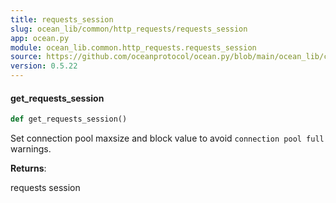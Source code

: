 ```yaml
---
title: requests_session
slug: ocean_lib/common/http_requests/requests_session
app: ocean.py
module: ocean_lib.common.http_requests.requests_session
source: https://github.com/oceanprotocol/ocean.py/blob/main/ocean_lib/common/http_requests/requests_session.py
version: 0.5.22
---
```

#### get\_requests\_session

```python
def get_requests_session()
```

Set connection pool maxsize and block value to avoid `connection pool full` warnings.

**Returns**:

requests session

